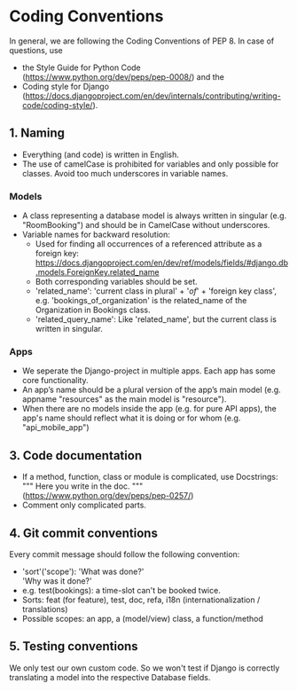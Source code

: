 # Coding Conventions


In general, we are following the Coding Conventions of PEP 8. In case of questions, use
* the Style Guide for Python Code (https://www.python.org/dev/peps/pep-0008/) and the
* Coding style for Django (https://docs.djangoproject.com/en/dev/internals/contributing/writing-code/coding-style/).

## 1. Naming

* Everything (and code) is written in English.
* The use of camelCase is prohibited for variables and only possible for classes. Avoid too much underscores in variable
names.

### Models
* A class representing a database model is always written in singular (e.g. "RoomBooking") and should be in CamelCase 
without underscores.
* Variable names for backward resolution:
  * Used for finding all occurrences of a referenced attribute as a foreign key:
https://docs.djangoproject.com/en/dev/ref/models/fields/#django.db.models.ForeignKey.related_name
  * Both corresponding variables should be set.
  * 'related_name': 'current class in plural' + '_of_' + 'foreign key class', e.g. 'bookings_of_organization' is the 
related_name of the Organization in Bookings class.
  * 'related_query_name': Like 'related_name', but the current class is written in singular.

### Apps
* We seperate the Django-project in multiple apps. Each app has some core functionality.
* An app’s name should be a plural version of the app’s main model (e.g. appname "resources" as the main model is "resource").
* When there are no models inside the app (e.g. for pure API apps), the app's name should reflect what it is doing or 
for whom (e.g. "api_mobile_app")

## 3. Code documentation

* If a method, function, class or module is complicated, use Docstrings: """ Here you write in the doc. """ 
(https://www.python.org/dev/peps/pep-0257/)
* Comment only complicated parts.

## 4. Git commit conventions

Every commit message should follow the following convention:
 * 'sort'('scope'): 'What was done?' \
    'Why was it done?'
 * e.g. test(bookings): a time-slot can't be booked twice.
 * Sorts: feat (for feature), test, doc, refa, i18n (internationalization / translations)
 * Possible scopes: an app, a (model/view) class, a function/method

## 5. Testing conventions
We only test our own custom code. So we won't test if Django is correctly translating a model into the respective 
Database fields.

